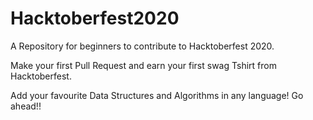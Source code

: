 # Hacktoberfest2020
A Repository for beginners to contribute to Hacktoberfest 2020. 

Make your first Pull Request and earn your first swag Tshirt from Hacktoberfest.
 
Add your favourite Data Structures and Algorithms in any language!
Go ahead!!
